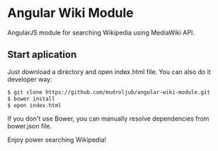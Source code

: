 # Angular Wiki Module
AngularJS module for searching Wikipedia using MediaWiki API.

## Start aplication

Just download a directory and open index.html file. You can also do it developer way:

```sh
$ git clone https://github.com/mudroljub/angular-wiki-module.git
$ bower install
$ open index.html
```

If you don't use Bower, you can manually resolve dependencies from bower.json file.

Enjoy power searching Wikipedia!
